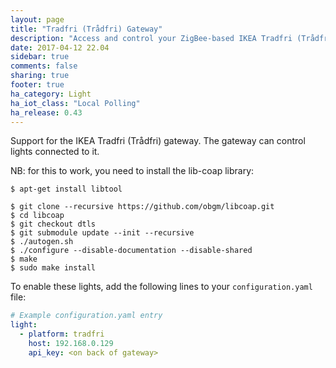 ```yaml
---
layout: page
title: "Tradfri (Trådfri) Gateway"
description: "Access and control your ZigBee-based IKEA Tradfri (Trådfri) Lights."
date: 2017-04-12 22.04
sidebar: true
comments: false
sharing: true
footer: true
ha_category: Light
ha_iot_class: "Local Polling"
ha_release: 0.43
---
```


Support for the IKEA Tradfri (Trådfri) gateway. The gateway can control lights connected to it.

NB: for this to work, you need to install the lib-coap library:
```
$ apt-get install libtool

$ git clone --recursive https://github.com/obgm/libcoap.git
$ cd libcoap
$ git checkout dtls
$ git submodule update --init --recursive
$ ./autogen.sh
$ ./configure --disable-documentation --disable-shared
$ make
$ sudo make install
```

To enable these lights, add the following lines to your `configuration.yaml` file:

```yaml
# Example configuration.yaml entry
light:
  - platform: tradfri
    host: 192.168.0.129
    api_key: <on back of gateway>
```
